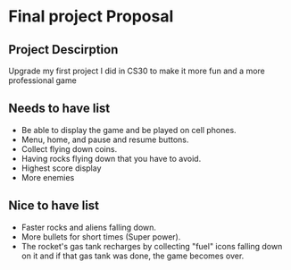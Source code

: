 # Final project Proposal

## Project Descirption

Upgrade my first project I did in CS30 to make it more fun and a more professional game

## Needs to have list

- Be able to display the game and be played on cell phones.
- Menu, home, and pause and resume buttons.
- Collect flying down coins.
- Having rocks flying down that you have to avoid.
- Highest score display
- More enemies


## Nice to have list

- Faster rocks and aliens falling down.
- More bullets for short times (Super power).
- The rocket's gas tank recharges by collecting "fuel" icons falling down on it and if that gas tank was done, the game becomes over. 